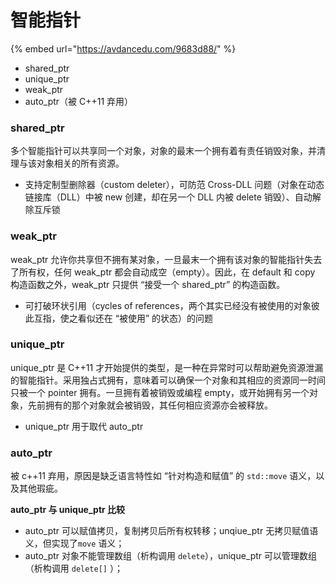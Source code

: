 # 智能指针

{% embed url="https://avdancedu.com/9683d88/" %}

* shared\_ptr 
* unique\_ptr
* weak\_ptr
* auto\_ptr（被 C++11 弃用）



### **shared\_ptr**

多个智能指针可以共享同一个对象，对象的最末一个拥有着有责任销毁对象，并清理与该对象相关的所有资源。

* 支持定制型删除器（custom deleter），可防范 Cross-DLL 问题（对象在动态链接库（DLL）中被 new 创建，却在另一个 DLL 内被 delete 销毁）、自动解除互斥锁

### **weak\_ptr**

weak\_ptr 允许你共享但不拥有某对象，一旦最末一个拥有该对象的智能指针失去了所有权，任何 weak\_ptr 都会自动成空（empty）。因此，在 default 和 copy 构造函数之外，weak\_ptr 只提供 “接受一个 shared\_ptr” 的构造函数。

* 可打破环状引用（cycles of references，两个其实已经没有被使用的对象彼此互指，使之看似还在 “被使用” 的状态）的问题

### **unique\_ptr**

unique\_ptr 是 C++11 才开始提供的类型，是一种在异常时可以帮助避免资源泄漏的智能指针。采用独占式拥有，意味着可以确保一个对象和其相应的资源同一时间只被一个 pointer 拥有。一旦拥有着被销毁或编程 empty，或开始拥有另一个对象，先前拥有的那个对象就会被销毁，其任何相应资源亦会被释放。

* unique\_ptr 用于取代 auto\_ptr

### **auto\_ptr**

被 c++11 弃用，原因是缺乏语言特性如 “针对构造和赋值” 的 `std::move` 语义，以及其他瑕疵。

**auto\_ptr 与 unique\_ptr 比较**

* auto\_ptr 可以赋值拷贝，复制拷贝后所有权转移；unqiue\_ptr 无拷贝赋值语义，但实现了`move` 语义；
* auto\_ptr 对象不能管理数组（析构调用 `delete`），unique\_ptr 可以管理数组（析构调用 `delete[]` ）；

